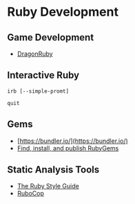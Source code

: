 # Ruby Development

## Game Development

- [DragonRuby](dragon-ruby.md)

## Interactive Ruby

`irb [--simple-promt]`  

`quit`

## Gems

- [https://bundler.io/](https://bundler.io/)
- [Find, install, and publish RubyGems](https://rubygems.org/)

## Static Analysis Tools

- [The Ruby Style Guide](https://rubystyle.guide/)
- [RuboCop](https://rubocop.readthedocs.io/en/latest/)
